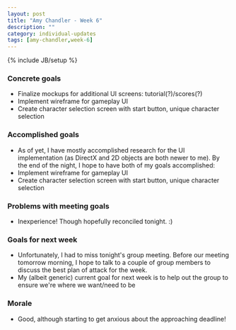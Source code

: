 ```yaml
---
layout: post
title: "Amy Chandler - Week 6"
description: ""
category: individual-updates
tags: [amy-chandler,week-6]
---
```

{% include JB/setup %}

### Concrete goals
 - Finalize mockups for additional UI screens: tutorial(?)/scores(?)
 - Implement wireframe for gameplay UI
 - Create character selection screen with start button, unique character selection

### Accomplished goals
 - As of yet, I have mostly accomplished research for the UI implementation (as DirectX and 2D objects are both newer to me). By the end of the night, I hope to have both of my goals accomplished:
  - Implement wireframe for gameplay UI
  - Create character selection screen with start button, unique character selection
 
### Problems with meeting goals
 - Inexperience! Though hopefully reconciled tonight. :)

### Goals for next week
 - Unfortunately, I had to miss tonight's group meeting. Before our meeting tomorrow morning, I hope to talk to a couple of group members to discuss the best plan of attack for the week.
 - My (albeit generic) current goal for next week is to help out the group to ensure we're where we want/need to be
 
### Morale
 - Good, although starting to get anxious about the approaching deadline!